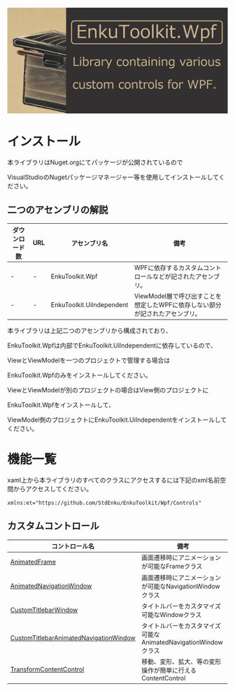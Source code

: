 ![logo](./docs/imgs/logo.png)



# インストール

本ライブラリはNuget.orgにてパッケージが公開されているので

VisualStudioのNugetパッケージマネージャー等を使用してインストールしてください。



## 二つのアセンブリの解説

| ダウンロード数 | URL  | アセンブリ名              | 備考                                                         |
| -------------- | ---- | ------------------------- | ------------------------------------------------------------ |
| -              | -    | EnkuToolkit.Wpf           | WPFに依存するカスタムコントロールなどが記されたアセンブリ。  |
| -              | -    | EnkuToolkit.UiIndependent | ViewModel層で呼び出すことを想定したWPFに依存しない部分が記されたアセンブリ。 |

本ライブラリは上記二つのアセンブリから構成されており、

EnkuToolkit.Wpfは内部でEnkuToolkit.UiIndependentに依存しているので、

ViewとViewModelを一つのプロジェクトで管理する場合は

EnkuToolkit.Wpfのみをインストールしてください。

ViewとViewModelが別のプロジェクトの場合はView側のプロジェクトに

EnkuToolkit.Wpfをインストールして、

ViewModel側のプロジェクトにEnkuToolkit.UiIndependentをインストールしてください。



# 機能一覧

xaml上から本ライブラリのすべてのクラスにアクセスするには下記のxml名前空間からアクセスしてください。

```xaml
xmlns:et="https://github.com/StdEnku/EnkuToolkit/Wpf/Controls"
```



## カスタムコントロール

| コントロール名                                               | 備考                                                         |
| ------------------------------------------------------------ | ------------------------------------------------------------ |
| [AnimatedFrame](./docs/AnimatedFrame-jp.md)                  | 画面遷移時にアニメーションが可能なFrameクラス                |
| [AnimatedNavigationWindow](./docs/AnimatedNavigationWindow-jp.md) | 画面遷移時にアニメーションが可能なNavigationWindowクラス     |
| [CustomTitlebarWindow](./docs/CustomTitlebarWindow-jp.md)    | タイトルバーをカスタマイズ可能なWindowクラス                 |
| [CustomTitlebarAnimatedNavigationWindow](./docs/CustomTitlebarAnimatedNavigationWindow-jp.md) | タイトルバーをカスタマイズ可能なAnimatedNavigationWindowクラス |
| [TransformContentControl](./docs/TransformContentControl-jp.md) | 移動、変形、拡大、等の変形操作が簡単に行えるContentControl   |

